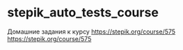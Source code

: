 # stepik_auto_tests_course
Домашние задания к курсу
https://stepik.org/course/575
https://stepik.org/course/575